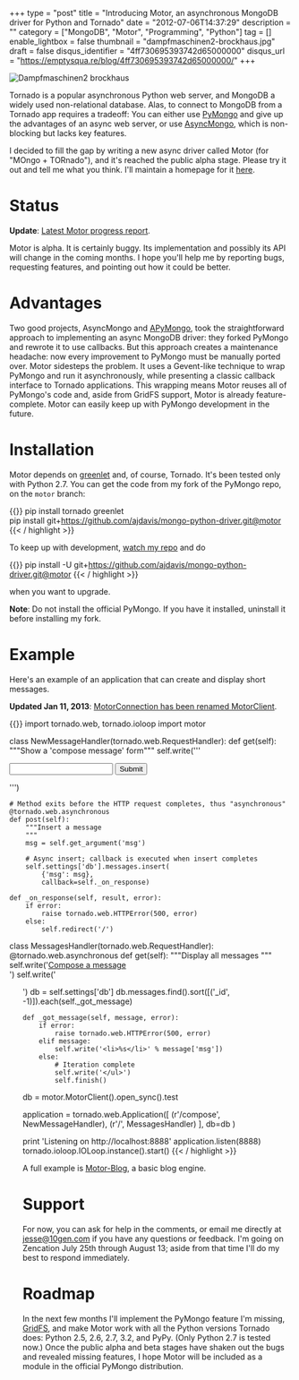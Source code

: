 +++
type = "post"
title = "Introducing Motor, an asynchronous MongoDB driver for Python and Tornado"
date = "2012-07-06T14:37:29"
description = ""
category = ["MongoDB", "Motor", "Programming", "Python"]
tag = []
enable_lightbox = false
thumbnail = "dampfmaschinen2-brockhaus.jpg"
draft = false
disqus_identifier = "4ff730695393742d65000000"
disqus_url = "https://emptysqua.re/blog/4ff730695393742d65000000/"
+++

<p><img alt="Dampfmaschinen2 brockhaus" border="0" src="dampfmaschinen2-brockhaus.jpg" style="display:block; margin-left:auto; margin-right:auto;" title="Dampfmaschinen2_brockhaus.jpg"/></p>
<p>Tornado is a popular asynchronous Python web server, and MongoDB a widely used non-relational database. Alas, to connect to MongoDB from a Tornado app requires a tradeoff: You can either use <a href="http://pypi.python.org/pypi/pymongo/">PyMongo</a> and give up the advantages of an async web server, or use <a href="http://pypi.python.org/pypi/asyncmongo/1.2.1">AsyncMongo</a>, which is non-blocking but lacks key features.</p>
<p>I decided to fill the gap by writing a new async driver called Motor (for "MOngo + TORnado"), and it's reached the public alpha stage. Please try it out and tell me what you think. I'll maintain a homepage for it <a href="http://motor.readthedocs.org/">here</a>.</p>
<h1 id="status">Status</h1>
<p><strong>Update</strong>: <a href="/motor-progress-report/">Latest Motor progress report</a>.</p>
<p>Motor is alpha. It is certainly buggy. Its implementation and possibly its API will change in the coming months. I hope you'll help me by reporting bugs, requesting features, and pointing out how it could be better.</p>
<h1 id="advantages">Advantages</h1>
<p>Two good projects, AsyncMongo and <a href="https://github.com/yamins81/apymongo/">APyMongo</a>, took the straightforward approach to implementing an async MongoDB driver: they forked PyMongo and rewrote it to use callbacks. But this approach creates a maintenance headache: now every improvement to PyMongo must be manually ported over. Motor sidesteps the problem. It uses a Gevent-like technique to wrap PyMongo and run it asynchronously, while presenting a classic callback interface to Tornado applications. This wrapping means Motor reuses all of PyMongo's code and, aside from GridFS support, Motor is already feature-complete. Motor can easily keep up with PyMongo development in the future.</p>
<h1 id="installation">Installation</h1>
<p>Motor depends on <a href="http://pypi.python.org/pypi/greenlet">greenlet</a> and, of course, Tornado. It's been tested only with Python 2.7. You can get the code from my fork of the PyMongo repo, on the <code>motor</code> branch:</p>

{{<highlight plain>}}
pip install tornado greenlet    
pip install git+https://github.com/ajdavis/mongo-python-driver.git@motor
{{< / highlight >}}

<p>To keep up with development, <a href="https://github.com/ajdavis/mongo-python-driver/tree/motor">watch my repo</a> and do </p>

{{<highlight plain>}}
pip install -U git+https://github.com/ajdavis/mongo-python-driver.git@motor
{{< / highlight >}}

<p>when you want to upgrade.</p>
<p><strong>Note</strong>: Do not install the official PyMongo. If you have it installed, uninstall it before installing my fork.</p>
<h1 id="example">Example</h1>
<p>Here's an example of an application that can create and display short messages.</p>
<p><strong>Updated Jan 11, 2013</strong>: <a href="/motorconnection-has-been-renamed-motorclient/">MotorConnection has been renamed MotorClient</a>.</p>

{{<highlight python3>}}
import tornado.web, tornado.ioloop
import motor

class NewMessageHandler(tornado.web.RequestHandler):
    def get(self):
        """Show a 'compose message' form"""
        self.write('''
        <form method="post">
            <input type="text" name="msg">
            <input type="submit">
        </form>''')

    # Method exits before the HTTP request completes, thus "asynchronous"
    @tornado.web.asynchronous
    def post(self):
        """Insert a message
        """
        msg = self.get_argument('msg')

        # Async insert; callback is executed when insert completes
        self.settings['db'].messages.insert(
            {'msg': msg},
            callback=self._on_response)

    def _on_response(self, result, error):
        if error:
            raise tornado.web.HTTPError(500, error)
        else:
            self.redirect('/')

class MessagesHandler(tornado.web.RequestHandler):
    @tornado.web.asynchronous
    def get(self):
        """Display all messages
        """
        self.write('<a href="/compose">Compose a message</a><br>')
        self.write('<ul>')
        db = self.settings['db']
        db.messages.find().sort([('_id', -1)]).each(self._got_message)

    def _got_message(self, message, error):
        if error:
            raise tornado.web.HTTPError(500, error)
        elif message:
            self.write('<li>%s</li>' % message['msg'])
        else:
            # Iteration complete
            self.write('</ul>')
            self.finish()

db = motor.MotorClient().open_sync().test

application = tornado.web.Application([
        (r'/compose', NewMessageHandler),
        (r'/', MessagesHandler)
    ], db=db
)

print 'Listening on http://localhost:8888'
application.listen(8888)
tornado.ioloop.IOLoop.instance().start()
{{< / highlight >}}

<p>A full example is <a href="https://github.com/ajdavis/motor-blog">Motor-Blog</a>, a basic blog engine.</p>
<h1 id="support">Support</h1>
<p>For now, you can ask for help in the comments, or email me directly at <a href="mailto:jesse@10gen.com">jesse@10gen.com</a> if you have any questions or feedback. I'm going on Zencation July 25th through August 13; aside from that time I'll do my best to respond immediately.</p>
<h1 id="roadmap">Roadmap</h1>
<p>In the next few months I'll implement the PyMongo feature I'm missing, <a href="http://api.mongodb.org/python/current/api/gridfs/index.html">GridFS</a>, and make Motor work with all the Python versions Tornado does: Python 2.5, 2.6, 2.7, 3.2, and PyPy. (Only Python 2.7 is tested now.) Once the public alpha and beta stages have shaken out the bugs and revealed missing features, I hope Motor will be included as a module in the official PyMongo distribution.</p>
